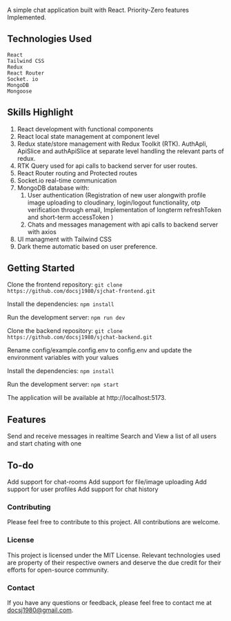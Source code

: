 A simple chat application built with React. Priority-Zero features Implemented.

## Technologies Used
    React
    Tailwind CSS
    Redux
    React Router
    Socket. io
    MongoDB
    Mongoose

## Skills Highlight
1. React development with functional components
2. React local state management at component level
3. Redux state/store management with Redux Toolkit (RTK). AuthApli, ApiSlice and authApiSlice at separate level handling the relevant parts of redux.
4. RTK Query used for api calls to backend server for user routes.
5. React Router routing and Protected routes
6. Socket.io real-time communication
7. MongoDB database with:
   1. User authentication (Registration of new user alongwith profile image uploading to cloudinary, login/logout functionality, otp verification through email, Implementation of longterm refreshToken and short-term accessToken ) 
   2. Chats and messages management with api calls to backend server with axios
8. UI managment with Tailwind CSS
9. Dark theme automatic based on user preference.

## Getting Started
Clone the frontend repository:
```git clone https://github.com/docsj1980/sjchat-frontend.git```

Install the dependencies:
```npm install```

Run the development server:
```npm run dev```

Clone the backend repository:
```git clone https://github.com/docsj1980/sjchat-backend.git```

Rename config/example.config.env to config.env
and update the environment variables with your values

Install the dependencies:
```npm install```

Run the development server:
```npm start```

The application will be available at http://localhost:5173.

## Features
Send and receive messages in realtime
Search and View a list of all users and start chating with one

## To-do
Add support for chat-rooms
Add support for file/image uploading
Add support for user profiles
Add support for chat history

### Contributing
Please feel free to contribute to this project. All contributions are welcome.

### License
This project is licensed under the MIT License. Relevant technologies used are property of their respective owners and deserve the due credit for their efforts for open-source community.

### Contact
If you have any questions or feedback, please feel free to contact me at docsj1980@gmail.com.

